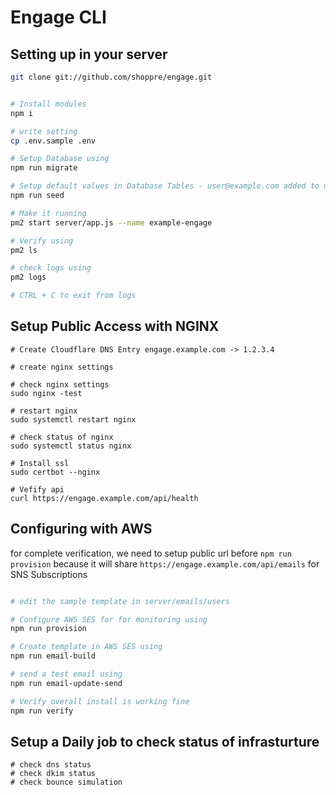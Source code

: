 # Engage CLI


## Setting up in your server
```sh
git clone git://github.com/shoppre/engage.git


# Install modules
npm i

# write setting
cp .env.sample .env

# Setup Database using
npm run migrate

# Setup default values in Database Tables - user@example.com added to users table
npm run seed

# Make it running
pm2 start server/app.js --name example-engage

# Verify using
pm2 ls

# check logs using
pm2 logs

# CTRL + C to exit from logs 
```

## Setup Public Access with NGINX

```shell script
# Create Cloudflare DNS Entry engage.example.com -> 1.2.3.4

# create nginx settings

# check nginx settings
sudo nginx -test 

# restart nginx 
sudo systemctl restart nginx

# check status of nginx 
sudo systemctl status nginx

# Install ssl
sudo certbot --nginx

# Vefify api 
curl https://engage.example.com/api/health

``` 

## Configuring with AWS

for complete verification, we need to setup public url before `npm run provision` because it will share `https://engage.example.com/api/emails` for SNS Subscriptions

```sh

# edit the sample template in server/emails/users

# Configure AWS SES for for monitoring using
npm run provision

# Create template in AWS SES using 
npm run email-build

# send a test email using
npm run email-update-send

# Verify overall install is working fine
npm run verify

```

## Setup a Daily job to check status of infrasturture

```shell script
# check dns status
# check dkim status
# check bounce simulation
```